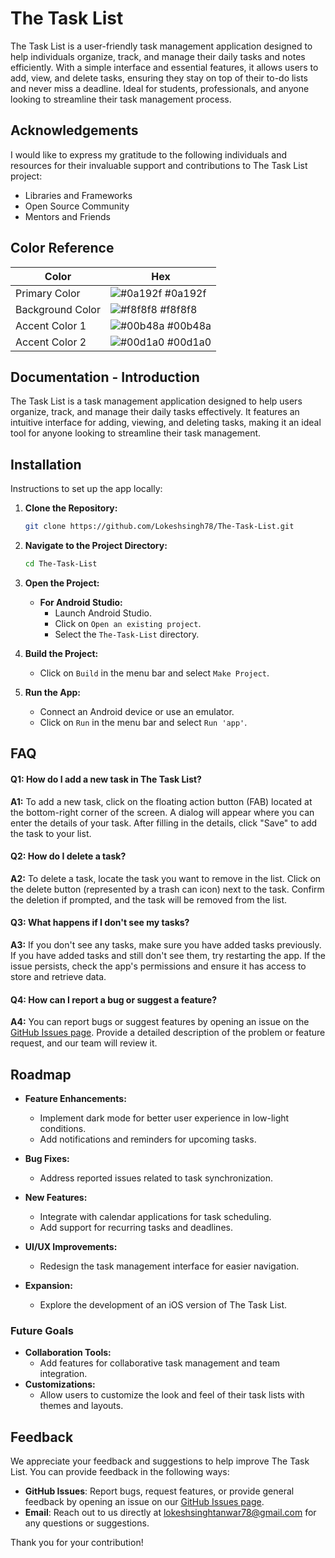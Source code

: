 
# The Task List

The Task List is a user-friendly task management application designed to help individuals organize, track, and manage their daily tasks and notes efficiently. With a simple interface and essential features, it allows users to add, view, and delete tasks, ensuring they stay on top of their to-do lists and never miss a deadline. Ideal for students, professionals, and anyone looking to streamline their task management process.
## Acknowledgements
I would like to express my gratitude to the following individuals and resources for their invaluable support and contributions to The Task List project:

 - Libraries and Frameworks
 - Open Source Community
 - Mentors and Friends



## **Color Reference**

| Color             | Hex                                                                |
| ----------------- | ------------------------------------------------------------------ |
| Primary Color     | ![#0a192f](https://via.placeholder.com/10/0a192f?text=+) #0a192f |
| Background Color  | ![#f8f8f8](https://via.placeholder.com/10/f8f8f8?text=+) #f8f8f8 |
| Accent Color 1    | ![#00b48a](https://via.placeholder.com/10/00b48a?text=+) #00b48a |
| Accent Color 2    | ![#00d1a0](https://via.placeholder.com/10/00d1a0?text=+) #00d1a0 |



## Documentation - Introduction

The Task List is a task management application designed to help users organize, track, and manage their daily tasks effectively. It features an intuitive interface for adding, viewing, and deleting tasks, making it an ideal tool for anyone looking to streamline their task management.

## Installation

Instructions to set up the app locally:

1. **Clone the Repository:**

    ```bash
    git clone https://github.com/Lokeshsingh78/The-Task-List.git
    ```

2. **Navigate to the Project Directory:**

    ```bash
    cd The-Task-List
    ```

3. **Open the Project:**

    - **For Android Studio:**
      - Launch Android Studio.
      - Click on `Open an existing project`.
      - Select the `The-Task-List` directory.

4. **Build the Project:**

    - Click on `Build` in the menu bar and select `Make Project`.

5. **Run the App:**

    - Connect an Android device or use an emulator.
    - Click on `Run` in the menu bar and select `Run 'app'`.

## FAQ

#### **Q1: How do I add a new task in The Task List?**

**A1:** To add a new task, click on the floating action button (FAB) located at the bottom-right corner of the screen. A dialog will appear where you can enter the details of your task. After filling in the details, click "Save" to add the task to your list.

#### **Q2: How do I delete a task?**

**A2:** To delete a task, locate the task you want to remove in the list. Click on the delete button (represented by a trash can icon) next to the task. Confirm the deletion if prompted, and the task will be removed from the list.

#### **Q3: What happens if I don't see my tasks?**

**A3:** If you don't see any tasks, make sure you have added tasks previously. If you have added tasks and still don't see them, try restarting the app. If the issue persists, check the app's permissions and ensure it has access to store and retrieve data.

#### **Q4: How can I report a bug or suggest a feature?**

**A4:** You can report bugs or suggest features by opening an issue on the [GitHub Issues page](https://github.com/Lokeshsingh78/The-Task-List/issues). Provide a detailed description of the problem or feature request, and our team will review it.

## Roadmap

- **Feature Enhancements:**
  - Implement dark mode for better user experience in low-light conditions.
  - Add notifications and reminders for upcoming tasks.
- **Bug Fixes:**
  - Address reported issues related to task synchronization.

- **New Features:**
  - Integrate with calendar applications for task scheduling.
  - Add support for recurring tasks and deadlines.
- **UI/UX Improvements:**
  - Redesign the task management interface for easier navigation.
- **Expansion:**
  - Explore the development of an iOS version of The Task List.

### **Future Goals**
- **Collaboration Tools:**
  - Add features for collaborative task management and team integration.
- **Customizations:**
  - Allow users to customize the look and feel of their task lists with themes and layouts.


## Feedback


We appreciate your feedback and suggestions to help improve The Task List. You can provide feedback in the following ways:

- **GitHub Issues**: Report bugs, request features, or provide general feedback by opening an issue on our [GitHub Issues page](https://github.com/Lokeshsingh78/The-Task-List/issues).
- **Email**: Reach out to us directly at [lokeshsinghtanwar78@gmail.com](mailto:lokeshsinghtanwar78@gmail.com) for any questions or suggestions.


Thank you for your contribution!

